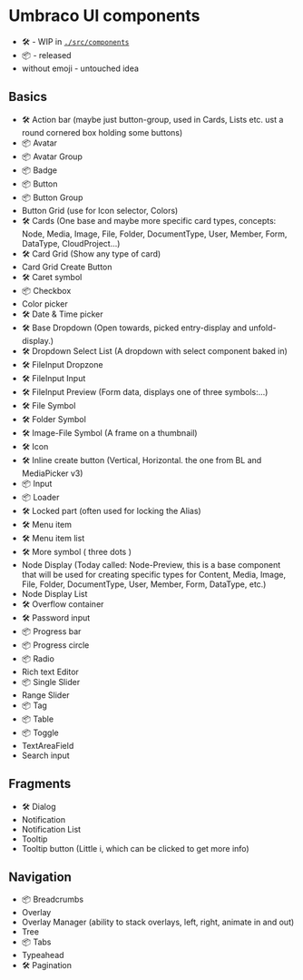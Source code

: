 # Umbraco UI components

- :hammer_and_wrench: - WIP in [`./src/components`](https://github.com/umbraco/Umbraco.UI/tree/dev/src/components)
- :package: - released
- without emoji - untouched idea

## Basics

- :hammer_and_wrench: Action bar (maybe just button-group, used in Cards, Lists etc. ust a round cornered box holding some buttons)
- :package: Avatar
- :package: Avatar Group
- :package: Badge
- :package: Button
- :package: Button Group
- Button Grid (use for Icon selector, Colors)
- :hammer_and_wrench: Cards (One base and maybe more specific card types, concepts: Node, Media, Image, File, Folder, DocumentType, User, Member, Form, DataType, CloudProject...)
- :hammer_and_wrench: Card Grid (Show any type of card)
- Card Grid Create Button
- :hammer_and_wrench: Caret symbol
- :package: Checkbox
- Color picker
- :hammer_and_wrench: Date & Time picker
- :hammer_and_wrench: Base Dropdown (Open towards, picked entry-display and unfold-display.)
- :hammer_and_wrench: Dropdown Select List (A dropdown with select component baked in)
- :hammer_and_wrench: FileInput Dropzone
- :hammer_and_wrench: FileInput Input
- :hammer_and_wrench: FileInput Preview (Form data, displays one of three symbols:...)
- :hammer_and_wrench: File Symbol
- :hammer_and_wrench: Folder Symbol
- :hammer_and_wrench: Image-File Symbol (A frame on a thumbnail)
- :hammer_and_wrench: Icon
- :hammer_and_wrench: Inline create button (Vertical, Horizontal. the one from BL and MediaPicker v3)
- :package: Input
- :package: Loader
- :hammer_and_wrench: Locked part (often used for locking the Alias)
- :hammer_and_wrench: Menu item
- :hammer_and_wrench: Menu item list
- :hammer_and_wrench: More symbol ( three dots )
- Node Display (Today called: Node-Preview, this is a base component that will be used for creating specific types for Content, Media, Image, File, Folder, DocumentType, User, Member, Form, DataType, etc.)
- Node Display List
- :hammer_and_wrench: Overflow container
- :hammer_and_wrench: Password input
- :package: Progress bar
- :package: Progress circle
- :package: Radio
- Rich text Editor
- :package: Single Slider
- Range Slider
- :package: Tag
- :package: Table
- :package: Toggle
- TextAreaField
- Search input

## Fragments

- :hammer_and_wrench: Dialog
- Notification
- Notification List
- Tooltip
- Tooltip button (Little i, which can be clicked to get more info)

## Navigation

- :package: Breadcrumbs
- Overlay
- Overlay Manager (ability to stack overlays, left, right, animate in and out)
- Tree
- :package: Tabs
- Typeahead
- :hammer_and_wrench: Pagination
